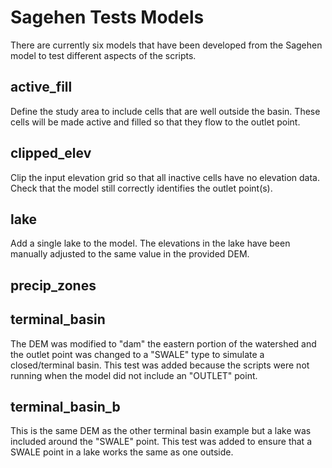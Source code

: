 # Sagehen Tests Models

There are currently six models that have been developed from the Sagehen model to test different aspects of the scripts.

## active_fill

Define the study area to include cells that are well outside the basin.
These cells will be made active and filled so that they flow to the outlet point.

## clipped_elev

Clip the input elevation grid so that all inactive cells have no elevation data.
Check that the model still correctly identifies the outlet point(s).

## lake

Add a single lake to the model.  The elevations in the lake have been manually adjusted to the same value in the provided DEM.

## precip_zones

## terminal_basin

The DEM was modified to "dam" the eastern portion of the watershed and the outlet point was changed to a "SWALE" type to simulate a closed/terminal basin.  This test was added because the scripts were not running when the model did not include an "OUTLET" point.

## terminal_basin_b

This is the same DEM as the other terminal basin example but a lake was included around the "SWALE" point.  This test was added to ensure that a SWALE point in a lake works the same as one outside.
